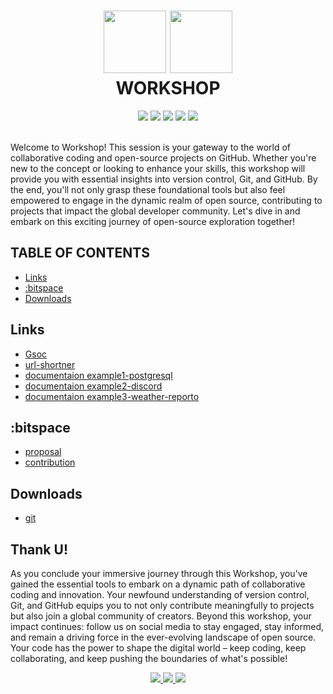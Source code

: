 <div align="center" style="text-align:center">
  <h1>
  <img src="https://github.com/t-aswath/Bytecon100-Yuvenza/assets/119417646/c4f6bfcf-0a00-44c2-8ca1-b06648dab4e9" width="100">
  <img src="https://github.com/t-aswath/Bytecon100-Yuvenza/assets/119417646/2875d9cd-063b-4ab4-804e-c43051204bd7" width="100">
  <br>
    WORKSHOP
  </h1>
  <img src="https://img.shields.io/badge/github-%23121011.svg?style=for-the-badge&logo=github&logoColor=white">
  <img src="https://img.shields.io/badge/NeoVim-%2357A143.svg?&style=for-the-badge&logo=neovim&logoColor=white&color=black">
  <img src="https://img.shields.io/badge/:bitspace x yuvenza-%23121011?style=for-the-badge&logoColor=%23ffffff&color=%23000000">
  <img src="https://img.shields.io/badge/Ubuntu-E95420?style=for-the-badge&logo=ubuntu&logoColor=white&color=black">
  <img src="https://img.shields.io/badge/markdown-%23000000.svg?style=for-the-badge&logo=markdown&logoColor=white">
</div>
<br>
<p>Welcome to Workshop! This session is your gateway to the world of collaborative coding and open-source projects on GitHub. Whether you're new to the concept or looking to enhance your skills, this workshop will provide you with essential insights into version control, Git, and GitHub. By the end, you'll not only grasp these foundational tools but also feel empowered to engage in the dynamic realm of open source, contributing to projects that impact the global developer community. Let's dive in and embark on this exciting journey of open-source exploration together!</p>

## TABLE OF CONTENTS
- [Links](#links)
- [:bitspace](#bitspace)
- [Downloads](#downloads)

## Links
- [Gsoc](https://summerofcode.withgoogle.com/)
- [url-shortner](https://github.com/bitspaceorg/url-shortner)
- [documentaion example1-postgresql](https://wiki.postgresql.org/wiki/Main_Page)
- [documentaion example2-discord](https://discord.com/developers/docs/intro)
- [documentaion example3-weather-reporto](https://github.com/t-aswath/Weather-Reporto.nvim)

## :bitspace
- [proposal](https://github.com/bitspaceorg/.github/blob/main/CONTRIBUTORS.md#proposal)
- [contribution](https://github.com/bitspaceorg/.github/blob/main/CONTRIBUTORS.md#pull-requests)

## Downloads
- [git](https://git-scm.com/downloads)

## Thank U!
As you conclude your immersive journey through this Workshop, you've gained the essential tools to embark on a dynamic path of collaborative coding and innovation. Your newfound understanding of version control, Git, and GitHub equips you to not only contribute meaningfully to projects but also join a global community of creators. Beyond this workshop, your impact continues: follow us on social media to stay engaged, stay informed, and remain a driving force in the ever-evolving landscape of open source. Your code has the power to shape the digital world – keep coding, keep collaborating, and keep pushing the boundaries of what's possible!
<div align="center"><a href="https://www.linkedin.com/company/91385462">
<img src="https://img.shields.io/badge/LinkedIn-0077B5?style=for-the-badge&logo=linkedin&logoColor=white" />
</a>
<a href="https://twitter.com/bitspaceorg">
<img src="https://img.shields.io/badge/Twitter-1DA1F2?style=for-the-badge&logo=twitter&logoColor=white" />
</a>
<a href="https://www.instagram.com/bitspaceorg">
<img src="https://img.shields.io/badge/Instagram-E4405F?style=for-the-badge&logo=instagram&logoColor=white" />
</a>
</div>
